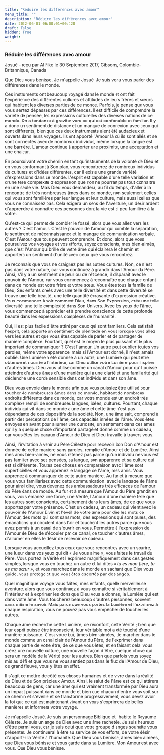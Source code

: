 ```yaml
---
title: "Réduire les différences avec amour"
menu_title: ""
description: "Réduire les différences avec amour"
date: 2022-06-01 06:00:01+00:128
draft: False
hidden: True
weight:
---
```

### Réduire les différences avec amour

Josué - reçu par Al Fike le 30 Septembre 2017, Gibsons, Colombie-Britannique, Canada

Que Dieu vous bénisse. Je m'appelle Josué. Je suis venu vous parler des différences dans le monde.

Ces instruments ont beaucoup voyagé dans le monde et ont fait l'expérience des différentes cultures et attitudes de leurs frères et sœurs qui habitent les diverses parties de ce monde. Parfois, je pense que vous vous sentez dépassés par ces différences. Il est difficile de comprendre la variété de pensée, les expressions culturelles des diverses nations de ce monde. On a tendance à graviter vers ce qui est confortable et familier. Il y a donc un sentiment de distance et un manque de connexion avec ceux qui sont différents, bien que ces deux instruments aient été audacieux et ouverts dans leurs voyages. Ils ont apporté l'Amour là où ils sont allés et se sont connectés avec de nombreux individus, même lorsque la langue est une barrière. L'amour continue à apporter une proximité, une acceptation et une chaleur.

En poursuivant votre chemin en tant qu'instruments de la volonté de Dieu et en vous conformant à Son plan, vous rencontrerez de nombreux individus de cultures et d'idées différentes, car il existe une grande variété d'expressions dans ce monde. L'esprit est capable d'une telle variation et d'une telle complexité d'expression que l'on ne pourrait pas tout connaître en une seule vie. Mais Dieu vous demandera, au fil du temps, d'aller à la rencontre de très nombreuses âmes dans ce monde, non seulement celles qui vous sont familières par leur langue et leur culture, mais aussi celles que vous ne connaissez pas. Cela exigera un sens de l'aventure, un désir ardent d'apprendre à connaître ces personnes dont la vie est si peu familière à la vôtre.

Qu'est-ce qui permet de combler le fossé, alors que vous allez vers les autres ? C'est l'amour. C'est le pouvoir de l'amour qui comble la séparation, le sentiment de méconnaissance et le manque de communication verbale. C'est l'Amour que tous peuvent comprendre. Et donc, alors que vous poursuivez vos voyages et vos efforts, soyez conscients, mes bien-aimés, que c'est l'Amour qui brille de votre âme qui éclairera le chemin et apportera un sentiment d'unité avec ceux que vous rencontrez.

Je reconnais que vous ne craignez pas les autres cultures. Non, ce n'est pas dans votre nature, car vous continuez à grandir dans l'Amour du Père. Ainsi, s'il y a un sentiment de peur ou de réticence, il disparaît avec le pouvoir de l'Amour, car vous commencez à reconnaître que chaque enfant dans ce monde est votre frère et votre sœur. Vous êtes tous la famille de Dieu, Ses enfants créés avec une telle diversité et dans cette diversité se trouve une telle beauté, une telle quantité écrasante d'expression créative. Vous commencez à voir comment Dieu, dans Son Expression, crée une telle diversité, une telle complexité dans Son Univers. Avec les yeux de l'âme, vous commencez à apprécier et à prendre conscience de cette profonde beauté dans les expressions complexes de l'humanité.

Oui, il est plus facile d'être attiré par ceux qui sont familiers. Cela satisfait l'esprit, cela apporte un sentiment de plénitude en vous lorsque vous allez vers les autres et que vous êtes capable de parler et de partager de manière complexe. Pourtant, quel est le moyen le plus puissant et le plus important de communiquer ? C'est l'amour. Un autre peut oublier toutes vos paroles, même votre apparence, mais si l'Amour est donné, il n'est jamais oublié. Une Lumière a été donnée à un autre, une Lumière qui peut être obtenue et nourrie à l'intérieur, car Dieu utilise votre Lumière pour inspirer d'autres âmes. Dieu vous utilise comme un canal d'Amour pour qu'Il puisse atteindre d'autres âmes d'une manière qui a une clarté et une familiarité qui déclenche une corde sensible dans cet individu et dans son âme.

Dieu vous envoie dans le monde afin que vous puissiez être utilisé pour toucher de nombreuses âmes dans ce monde, habitant de nombreux endroits différents dans ce monde, car votre monde est un endroit très complexe rempli de nombreuses langues, idées, cultures. Pourtant, chaque individu qui vit dans ce monde a une âme et cette âme n'est pas dépendante de ces dispositifs de la société. Non, une âme sait, comprend à partir des perceptions de l'âme, ces capacités innées de l'âme. Vous êtes envoyés en avant pour allumer une curiosité, un sentiment dans ces âmes qu'il y a quelque chose d'important partagé et donné comme un cadeau, car vous êtes les canaux d'Amour de Dieu et Dieu travaille à travers vous.

Ainsi, l'invitation à venir au Père Céleste pour recevoir Son Don d'Amour est donnée de cette manière sans paroles, remplie d'Amour et de Lumière. Ainsi mes amis bien-aimés, ne vous retenez pas parce qu'un individu ne vous est pas familier avec ses pensées, sa langue, son apparence et sa culture qui est si différente. Toutes ces choses en comparaison avec l'âme sont superficielles et vous apprenez le langage de l'âme, mes amis. Vous apprenez à communiquer de cette autre manière. Au fur et à mesure que vous vous familiarisez avec cette communication, avec le langage de l'âme pour ainsi dire, vous devenez des ambassadeurs très efficaces de l'amour du Père dans ce monde. Au fur et à mesure que l'Amour du Père grandit en vous, vous émanez une force, une Vérité, l'Amour d'une manière telle que les autres sont conscients, certainement dans leurs âmes, de ce que vous apportez par votre présence. C'est un cadeau, un cadeau qui vient avec le pouvoir de l'Amour Divin et l'éveil de votre âme pour dire les mots de l'Amour, des mots qui sont sans mots, des expressions qui sont pures, des émanations qui circulent dans l'air et touchent les autres parce que vous avez permis à un canal de s'ouvrir en vous. Permettre à l'expression de l'Amour de Dieu de s'écouler par ce canal, de toucher d'autres âmes, d'allumer en elles le désir de recevoir ce cadeau.

Lorsque vous accueillez tous ceux que vous rencontrez avec un sourire, une lueur dans vos yeux qui dit « Je vous aime », vous faites le travail du Père. Vous portez la Vérité et l'exprimez magnifiquement dans ces gestes simples, lorsque vous en touchez un autre et lui dites *« tu es mon frère, tu es ma sœur »*, et vous marchez dans le monde en sachant que Dieu vous guide, vous protège et que vous êtes escortés par des anges.

Quel magnifique voyage vous faites, mes enfants, quelle merveilleuse aventure, alors que vous continuez à vous connaître si véritablement à l'intérieur et à exprimer les dons que Dieu vous a donnés, la Lumière qui est dans votre âme. Vous toucherez beaucoup d'autres personnes, souvent sans même le savoir. Mais parce que vous portez la Lumière et l'exprimez à chaque respiration, vous ne pouvez pas vous empêcher de toucher les autres.

Chaque âme recherche cette Lumière, ce réconfort, cette Vérité ; bien que leur esprit puisse être inconscient, leur véritable moi a été touché d'une manière puissante. C'est votre but, âmes bien-aimées, de marcher dans le monde comme un canal clair de l'Amour du Père, de l'exprimer dans chaque partie de votre être, de ce que vous êtes, et en faisant cela, vous créez une nouvelle culture, une nouvelle façon d'être, quelque chose qui sera un modèle de la Vérité pour les autres. Bien que parfois vous soyez mis au défi et que vous ne vous sentiez pas dans le flux de l'Amour de Dieu, ce grand fleuve, vous y êtes en effet. 

Il s'agit de mettre de côté ces choses humaines et de vivre dans la réalité de Dieu et de Son précieux Amour. Ainsi, le salut de l'âme est ce qui attirera beaucoup de gens, car une âme qui est vraiment transformée par Dieu aura un impact puissant dans ce monde et bien que chacun d'entre vous soit sur ce chemin et s'éveille et se transforme progressivement, vous devez avoir la foi que ce qui est maintenant vivant en vous s'exprimera de belles manières et informera votre voyage.

Je m'appelle Josué. Je suis un personnage Biblique et j'habite le Royaume Céleste. Je suis un ange de Dieu avec une âme rachetée. Je suis heureux d'être parmi vous, car je suis celui que votre groupe d'anges souhaite vous présenter. Je continuerai à être au service de vos efforts, de votre désir d'apporter la Vérité à l'humanité. Que Dieu vous bénisse, âmes bien aimées, que Dieu vous bénisse et vous garde dans sa Lumière. Mon Amour est avec vous. Que Dieu vous bénisse.
